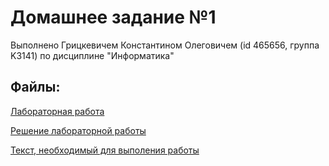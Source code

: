 # Домашнее задание №1 

Выполнено Грицкевичем Константином Олеговичем (id 465656, группа K3141) по дисциплине "Информатика"

## Файлы:

[Лабораторная работа](https://github.com/Kostyamops/Informatics_homework/blob/main/Lab_task.md)

[Решение лабораторной работы](https://github.com/Kostyamops/Informatics_homework/blob/main/Lab_solution.md)

[Текст, необходимый для выполения работы](https://github.com/Kostyamops/Informatics_homework/blob/main/Alice.txt)
